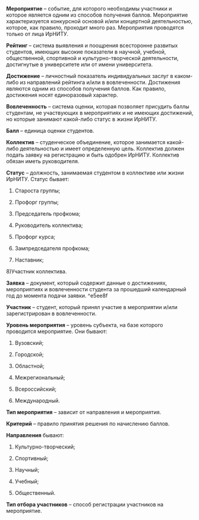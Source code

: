 
**Мероприятие** – событие, для которого необходимы участники и которое является одним из способов получения баллов. Мероприятие характеризуется конкурсной основой и/или концертной деятельностью, которое, как правило, проходит много раз. Мероприятия проводятся только от лица ИрНИТУ.

**Рейтинг** – система выявления и поощрения всесторонне развитых студентов, имеющих высокие показатели в научной, учебной, общественной, спортивной и культурно-творческой деятельности, достигнутые в университете или от имени университета.

**Достижение** – личностный показатель индивидуальных заслуг в каком-либо из направлений рейтинга и/или в вовлеченности. Достижения являются одним из способов получения баллов. Как правило, достижения носят единоразовый характер.

**Вовлеченность** – система оценки, которая позволяет присудить баллы студентам, не участвующих в мероприятиях и не имеющих достижений, но которые занимают какой-либо статус в жизни ИрНИТУ.

**Балл** – единица оценки студентов.

**Коллектив** – студенческое объединение, которое занимается какой-либо деятельностью и имеет определенную цель. Коллектив должен подать заявку на регистрацию и быть одобрен ИрНИТУ. Коллектив обязан иметь руководителя.

**Статус** – должность, занимаемая студентом в коллективе или жизни ИрНИТУ. Статус бывает:

 1) Староста группы;

 2) Профорг группы;

 3) Председатель профкома;

 4) Руководитель коллектива;

 5) Профорг курса;

 6) Зампредседателя профкома;

 7) Наставник;

 8)Участник коллектива.

**Заявка** – документ, который содержит данные о достижениях, мероприятиях и вовлеченности студента за прошедший календарный год до момента подачи заявки. ^e5ee8f

**Участник** – студент, который принял участие в мероприятии и/или зарегистрирован в вовлеченности.

**Уровень мероприятия** – уровень субъекта, на базе которого проводится мероприятие. Они бывают:

1) Вузовский;

2) Городской;

3) Областной;

4) Межрегиональный;

5) Всероссийский;

6) Международный.

**Тип мероприятия** – зависит от направления и мероприятия.

**Критерий** – правило принятия решения по начислению баллов.

**Направления** бывают:

1) Культурно-творческий;

2) Спортивный;

3) Научный;

4) Учебный;

5) Общественный.

**Тип отбора участников** – способ регистрации участников на мероприятие.